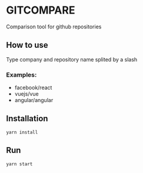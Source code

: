 # GITCOMPARE

Comparison tool for github repositories

## How to use

Type company and repository name splited by a slash

### Examples:

- facebook/react
- vuejs/vue
- angular/angular

## Installation

```terminal
yarn install
```

## Run

```terminal
yarn start
```
